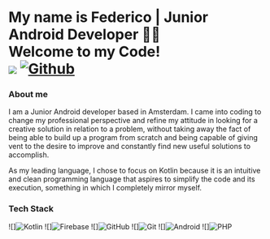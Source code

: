 # My name is Federico | Junior Android Developer 👨‍💻 </br> Welcome to my Code! </br> ![](https://visitor-badge.laobi.icu/badge?page_id=MenneaDb.MenneaDb) [![Github](https://img.shields.io/github/followers/MenneaDb?label=Followers&logo=Github)](https://github.com/MenneaDb)

### **About me**

I am a Junior Android developer based in Amsterdam. I came into coding to change my professional perspective and refine my attitude in looking for a creative solution in relation to a problem, without taking away the fact of being able to build up a program from scratch and being capable of giving vent to the desire to improve and constantly find new useful solutions to accomplish.  

As my leading language, I chose to focus on Kotlin because it is an intuitive and clean programming language that aspires to simplify the code and its execution, something in which I completely mirror myself.
</br>

### **Tech Stack**

![]<img alt="Kotlin" src="https://img.shields.io/badge/kotlin-%230095D5.svg?&style=for-the-badge&logo=kotlin&logoColor=white"/>
![]<img alt="Firebase" src="https://img.shields.io/badge/firebase%20-%23039BE5.svg?&style=for-the-badge&logo=firebase"/>
![]<img alt="GitHub" src="https://img.shields.io/badge/github%20-%23121011.svg?&style=for-the-badge&logo=github&logoColor=white"/>
![]<img alt="Git" src="https://img.shields.io/badge/git%20-%23F05033.svg?&style=for-the-badge&logo=git&logoColor=white"/>
![]<img alt="Android" src="https://img.shields.io/badge/Android-3DDC84?style=for-the-badge&logo=android&logoColor=white"/>
![]<img alt="PHP" src="https://img.shields.io/badge/php-%23777BB4.svg?&style=for-the-badge&logo=php&logoColor=white"/>
</br>
<!--
**MenneaDb/MenneaDb** is a ✨ _special_ ✨ repository because its `README.md` (this file) appears on your GitHub profile.

Here are some ideas to get you started:

- 🔭 I’m currently working on ...
- 🌱 I’m currently learning ...
- 👯 I’m looking to collaborate on ...
- 🤔 I’m looking for help with ...
- 💬 Ask me about ...
- 📫 How to reach me: ...
- 😄 Pronouns: ...
- ⚡ Fun fact: ...
-->
